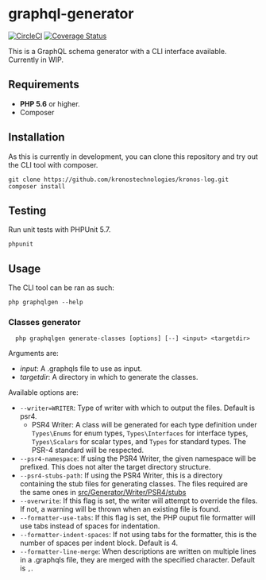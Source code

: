 # graphql-generator

[![CircleCI](https://circleci.com/gh/kronostechnologies/graphql-generator.svg?style=svg)](https://circleci.com/gh/kronostechnologies/graphql-generator)
[![Coverage Status](https://coveralls.io/repos/github/kronostechnologies/graphql-generator/badge.svg?branch=master)](https://coveralls.io/github/kronostechnologies/graphql-generator?branch=master)

This is a GraphQL schema generator with a CLI interface available. Currently in WIP.

## Requirements

- **PHP 5.6** or higher.
- Composer

## Installation

As this is currently in development, you can clone this repository and try out the CLI tool with composer.

```
git clone https://github.com/kronostechnologies/kronos-log.git
composer install
```

## Testing

Run unit tests with PHPUnit 5.7.

```
phpunit
```

## Usage

The CLI tool can be ran as such:

```
php graphqlgen --help
```



### Classes generator

```
  php graphqlgen generate-classes [options] [--] <input> <targetdir>
```

Arguments are:
* _input_: A .graphqls file to use as input.
* _targetdir_: A directory in which to generate the classes.

Available options are:
* `--writer=WRITER`: Type of writer with which to output the files. Default is psr4.
    * PSR4 Writer: A class will be generated for each type definition under `Types\Enums` for enum types, `Types\Interfaces` for interface types, `Types\Scalars` for scalar types, and `Types` for standard types. The PSR-4 standard will be respected.
* `--psr4-namespace`: If using the PSR4 Writer, the given namespace will be prefixed. This does not alter the target directory structure.
* `--psr4-stubs-path`: If using the PSR4 Writer, this is a directory containing the stub files for generating classes. The files required are the same ones in [src/Generator/Writer/PSR4/stubs](./src/Generator/Writer/PSR4/stubs)
* `--overwrite`: If this flag is set, the writer will attempt to override the files. If not, a warning will be thrown when an existing file is found.
* `--formatter-use-tabs`: If this flag is set, the PHP ouput file formatter will use tabs instead of spaces for indentation.
* `--formatter-indent-spaces`: If not using tabs for the formatter, this is the number of spaces per indent block. Default is 4.
* `--formatter-line-merge`: When descriptions are written on multiple lines in a .graphqls file, they are merged with the specified character. Default is `,`.
